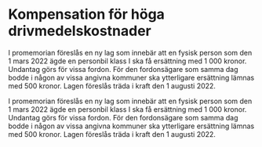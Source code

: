 # Kompensation för höga drivmedelskostnader

I promemorian föreslås en ny lag som innebär att en fysisk person som den 1 mars 2022 ägde en personbil klass I ska få ersättning med 1 000 kronor. Undantag görs för vissa fordon. För den fordonsägare som samma dag bodde i någon av vissa angivna kommuner ska ytterligare ersättning lämnas med 500 kronor. Lagen föreslås träda i kraft den 1 augusti 2022.

I promemorian föreslås en ny lag som innebär att en fysisk person som den 1 mars 2022 ägde en personbil klass I ska få ersättning med 1 000 kronor. Undantag görs för vissa fordon. För den fordonsägare som samma dag bodde i någon av vissa angivna kommuner ska ytterligare ersättning lämnas med 500 kronor. Lagen föreslås träda i kraft den 1 augusti 2022.
